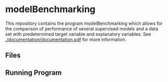 # modelBenchmarking

This repository contains the program modelBenchmarking which allows for the comparison of performance of several supervised models and a data set with predetermined target variable and explanatory variables. See [./documentation/documentation.pdf][1] for more information.


## Files




## Running Program





[1]: http://